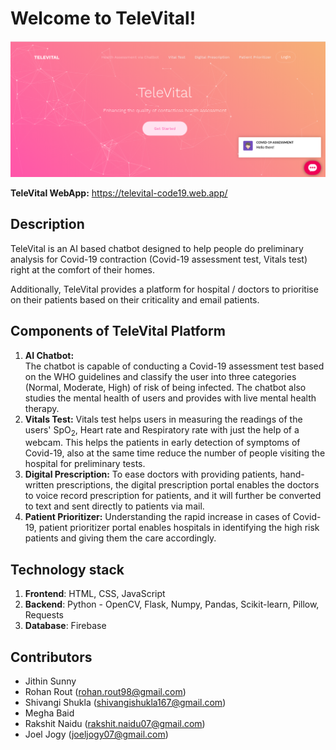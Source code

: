 ﻿# Welcome to TeleVital!
![homepage](homepage.png)

**TeleVital WebApp:** https://televital-code19.web.app/
## Description
TeleVital is an AI based chatbot designed to help people do preliminary analysis for Covid-19 contraction (Covid-19 assessment test, Vitals test) right at the comfort of their homes.  

Additionally, TeleVital provides a platform for hospital / doctors to prioritise on their patients based on their criticality and email patients.

## Components of TeleVital Platform
1. **AI Chatbot:**  	
	The chatbot is capable of conducting a Covid-19 assessment test based on the WHO guidelines and classify the user into three categories (Normal, Moderate, High) of risk of being infected. 
	The chatbot also studies the mental health of users and provides with live mental health therapy. 
2. **Vitals Test:**
	Vitals test helps users in measuring the readings of the users' SpO$_2$, Heart rate and Respiratory rate with just the help of a webcam. This helps the patients in early detection of symptoms of Covid-19, also at the same time reduce the number of people visiting the hospital for preliminary tests.
3. **Digital Prescription:**
	To ease doctors with providing patients, hand-written prescriptions, the digital prescription portal enables the doctors to voice record prescription for patients, and it will further be converted to text and sent directly to patients via mail.
4. **Patient Prioritizer:** 
Understanding the rapid increase in cases of Covid-19, patient prioritizer portal enables hospitals in identifying the high risk patients and giving them the care accordingly.
	 

## Technology stack

1. **Frontend**: HTML, CSS, JavaScript
2. **Backend**: Python - OpenCV, Flask, Numpy, Pandas, Scikit-learn, Pillow, Requests
3. **Database**: Firebase


## Contributors

- Jithin Sunny
- Rohan Rout (rohan.rout98@gmail.com)
- Shivangi Shukla (shivangishukla167@gmail.com)
- Megha Baid 
- Rakshit Naidu (rakshit.naidu07@gmail.com)
- Joel Jogy (joeljogy07@gmail.com)
